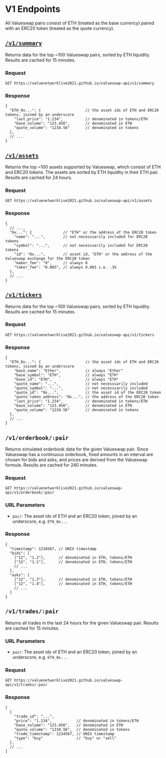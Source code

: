 # V1 Endpoints

All Valueswap pairs consist of ETH (treated as the base currency) paired with an ERC20 token (treated as the quote currency).

## [`/v1/summary`](https://valuenetworklive2021.github.io/valueswap-api/v1/summary)

Returns data for the top ~100 Valueswap pairs, sorted by ETH liquidity. Results are cached for 15 minutes.

### Request

`GET https://valuenetworklive2021.github.io/valueswap-api/v1/summary`

### Response

```json5
{
  "ETH_0x...": {                    // the asset ids of ETH and ERC20 tokens, joined by an underscore
    "last_price": "1.234",          // denominated in tokens/ETH
    "base_volume": "123.456",       // denominated in ETH
    "quote_volume": "1234.56"       // denominated in tokens
  },
  // ...
}
```

## [`/v1/assets`](https://valuenetworklive2021.github.io/valueswap-api/v1/assets)

Returns the top ~100 assets supported by Valueswap, which consist of ETH and ERC20 tokens. The assets are sorted by ETH liquidity in their ETH pair. Results are cached for 24 hours.

### Request

`GET https://valuenetworklive2021.github.io/valueswap-api/v1/assets`

### Response

```json5
{
  // ...,
  "0x...": {              // "ETH" or the address of the ERC20 token
    "name": "...",        // not necesssarily included for ERC20 tokens
    "symbol": "...",      // not necesssarily included for ERC20 tokens
    "id": "0x...",        // asset id, "ETH" or the address of the Valueswap exchange for the ERC20 token
    "maker_fee": "0",     // always 0
    "taker_fee": "0.003", // always 0.003 i.e. .3%
  },
  // ...
}
```

## [`/v1/tickers`](https://valuenetworklive2021.github.io/valueswap-api/v1/tickers)

Returns data for the top ~100 Valueswap pairs, sorted by ETH liquidity. Results are cached for 15 minutes.

### Request

`GET https://valuenetworklive2021.github.io/valueswap-api/v1/tickers`

### Response

```json5
{
  "ETH_0x...": {                    // the asset ids of ETH and ERC20 tokens, joined by an underscore
    "base_name": "Ether",           // always "Ether"
    "base_symbol": "ETH",           // always "ETH"
    "base_id": "ETH",               // always "ETH"
    "quote_name": "...",            // not necesssarily included
    "quote_symbol": "...",          // not necesssarily included
    "quote_id": "0x...",            // the asset id of the ERC20 token
    "quote_token_address": "0x...", // the address of the ERC20 token
    "last_price": "1.234",          // denominated in tokens/ETH
    "base_volume": "123.456",       // denominated in ETH
    "quote_volume": "1234.56"       // denominated in tokens
  },
  // ...
}
```

## `/v1/orderbook/:pair`

Returns simulated orderbook data for the given Valueswap pair. Since Valueswap has a continuous orderbook, fixed amounts in an interval are chosen for bids and asks, and prices are derived from the Valueswap formula. Results are cached for 240 minutes.

### Request

`GET https://valuenetworklive2021.github.io/valueswap-api/v1/orderbook/:pair`

### URL Parameters

- `pair`: The asset ids of ETH and an ERC20 token, joined by an underscore, e.g. `ETH_0x...`

### Response

```json5
{
  "timestamp": 1234567, // UNIX timestamp
  "bids": [
    ["12", "1.2"],      // denominated in ETH, tokens/ETH
    ["12", "1.1"],      // denominated in ETH, tokens/ETH
    // ...
  ],
  "asks": [
    ["12", "1.3"],      // denominated in ETH, tokens/ETH
    ["12", "1.4"],      // denominated in ETH, tokens/ETH
    // ...
  ]
}
```

## `/v1/trades/:pair`

Returns all trades in the last 24 hours for the given Valueswap pair. Results are cached for 15 minutes.

### URL Parameters

- `pair`: The asset ids of ETH and an ERC20 token, joined by an underscore, e.g. `ETH_0x...`

### Request

`GET https://valuenetworklive2021.github.io/valueswap-api/v1/trades/:pair`

### Response

```json5
[
  {
    "trade_id": "...",
    "price": "1.234",           // denominated in tokens/ETH
    "base_volume": "123.456",   // denominated in ETH
    "quote_volume": "1234.56",  // denominated in tokens
    "trade_timestamp": 1234567, // UNIX timestamp
    "type": "buy"               // "buy" or "sell"
  },
  // ...
]
```
